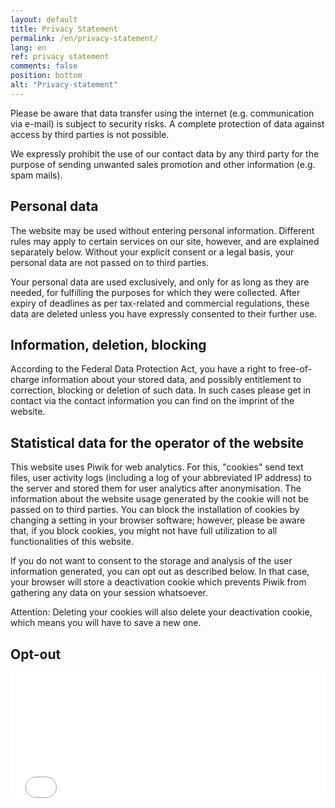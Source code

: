 ```yaml
---
layout: default
title: Privacy Statement
permalink: /en/privacy-statement/
lang: en
ref: privacy statement
comments: false
position: bottom
alt: "Privacy-statement"
---
```

<!-- Start editing content here -->
Please be aware that data transfer using the internet (e.g. communication via e-mail) is subject to security risks. A complete protection of data against access by third parties is not possible.  

We expressly prohibit the use of our contact data by any third party for the purpose of sending unwanted sales promotion and other information (e.g. spam mails).

## Personal data  

The website may be used without entering personal information. Different rules may apply to certain services on our site, however, and are explained separately below. Without your explicit consent or a legal basis, your personal data are not passed on to third parties.  

Your personal data are used exclusively, and only for as long as they are needed, for fulfilling the purposes for which they were collected. After expiry of deadlines as per tax-related and commercial regulations, these data are deleted unless you have expressly consented to their further use.

## Information, deletion, blocking  

According to the Federal Data Protection Act, you have a right to free-of-charge information about your stored data, and possibly entitlement to correction, blocking or deletion of such data. In such cases please get in contact via the contact information you can find on the imprint of the website.    

## Statistical data for the operator of the website  

This website uses Piwik for web analytics. For this, "cookies" send text files, user activity logs (including a log of your abbreviated IP address) to the server and stored them for user analytics after anonymisation. The information about the website usage generated by the cookie will not be passed on to third parties. You can block the installation of cookies by changing a setting in your browser software; however, please be aware that, if you block cookies, you might not have full utilization to all functionalities of this website.  

If you do not want to consent to the storage and analysis of the user information generated, you can opt out as described below. In that case, your browser will store a deactivation cookie which prevents Piwik from gathering any data on your session whatsoever.  

Attention: Deleting your cookies will also delete your deactivation cookie, which means you will have to save a new one.  

## Opt-out    

<iframe style="border: 0; height: 200px; width: 100%;" src="//piwik.gwdg.de/index.php?module=CoreAdminHome&action=optOut&language=en"></iframe>
<!-- Stop editing content here -->
<!-- Start editing content here -->
